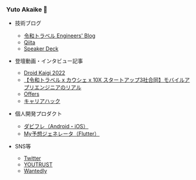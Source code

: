 ### Yuto Akaike 👋
- 技術ブログ
  - [令和トラベル Engineers' Blog](https://engineering.reiwatravel.co.jp/category/android)
  - [Qiita](https://qiita.com/yuto_aka_ike)
  - [Speaker Deck](https://speakerdeck.com/kaiketch/camerax-x-ml-kitde-pasupotoocrji-neng-woshi-zhuang)

- 登壇動画・インタビュー記事
  - [Droid Kaigi 2022](https://www.youtube.com/watch?v=SBu2J8blfac)
  - [【令和トラベル x カウシェ x 10X スタートアップ3社合同】モバイルアプリエンジニアのリアル](https://www.youtube.com/watch?v=alsIawHATxc)
  - [Offers](https://offers.jp/media/interviews/a_2095)
  - [キャリアハック](https://careerhack.en-japan.com/report/detail/770)
 
- 個人開発プロダクト
  - [ダビフレ（Android・iOS）](https://www.derby-friends.com/app)
  - [My予想ジェネレータ（Flutter）](https://www.derby-friends.com/myprediction/)

- SNS等
  - [Twitter](https://twitter.com/kaikecchi)
  - [YOUTRUST](https://youtrust.jp/users/kaikecchi)
  - [Wantedly](https://www.wantedly.com/id/yuto_akaike)

<!--
**Kaiketch/Kaiketch** is a ✨ _special_ ✨ repository because its `README.md` (this file) appears on your GitHub profile.

Here are some ideas to get you started:

- 🔭 I’m currently working on ...
- 🌱 I’m currently learning ...
- 👯 I’m looking to collaborate on ...
- 🤔 I’m looking for help with ...
- 💬 Ask me about ...
- 📫 How to reach me: ...
- 😄 Pronouns: ...
- ⚡ Fun fact: ...
-->
